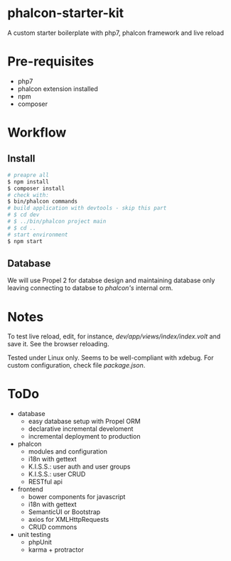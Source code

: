 # phalcon-starter-kit
A custom starter boilerplate with php7, phalcon framework and live reload

# Pre-requisites

 * php7
 * phalcon extension installed
 * npm
 * composer

# Workflow

## Install

```bash
# preapre all
$ npm install
$ composer install
# check with:
$ bin/phalcon commands
# build application with devtools - skip this part
# $ cd dev
# $ ../bin/phalcon project main
# $ cd ..
# start environment
$ npm start
```

## Database

We will use Propel 2 for databse design and maintaining database only leaving connecting to databse to _phalcon's_ internal orm.

# Notes

To test live reload, edit, for instance, _dev/app/views/index/index.volt_ and save it. See the browser reloading.

Tested under Linux only. Seems to be well-compliant with xdebug. For custom configuration, check file _package.json_.

# ToDo

  * database
    * easy database setup with Propel ORM
    * declarative incremental develoment
    * incremental deployment to production
  * phalcon
    * modules and configuration
    * i18n with gettext
    * K.I.S.S.: user auth and user groups
    * K.I.S.S.: user CRUD
    * RESTful api
  * frontend
    * bower components for javascript
    * i18n with gettext
    * SemanticUI or Bootstrap
    * axios for XMLHttpRequests
    * CRUD commons
  * unit testing
    * phpUnit
    * karma + protractor


